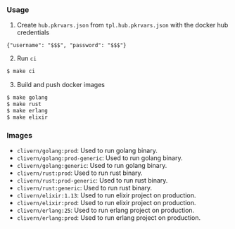 ### Usage

1. Create `hub.pkrvars.json` from `tpl.hub.pkrvars.json` with the docker hub credentials

```
{"username": "$$$", "password": "$$$"}
```

2. Run `ci`

```zsh
$ make ci
```

3. Build and push docker images

```zsh
$ make golang
$ make rust
$ make erlang
$ make elixir
```


### Images

- `clivern/golang:prod`: Used to run golang binary.
- `clivern/golang:prod-generic`: Used to run golang binary.
- `clivern/golang:generic`: Used to run golang binary.
- `clivern/rust:prod`: Used to run rust binary.
- `clivern/rust:prod-generic`: Used to run rust binary.
- `clivern/rust:generic`: Used to run rust binary.
- `clivern/elixir:1.13`: Used to run elixir project on production.
- `clivern/elixir:prod`: Used to run elixir project on production.
- `clivern/erlang:25`: Used to run erlang project on production.
- `clivern/erlang:prod`: Used to run erlang project on production.
